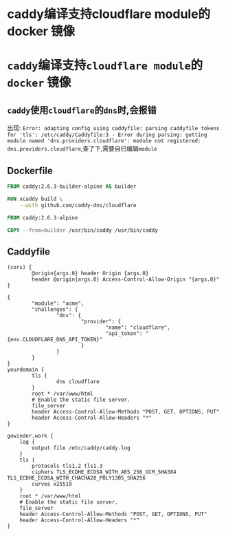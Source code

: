 # caddy编译支持cloudflare module的docker 镜像


# `caddy`编译支持`cloudflare module`的`docker` 镜像

## `caddy`使用`cloudflare`的`dns`时,会报错

出现: `Error: adapting config using caddyfile: parsing caddyfile tokens for 'tls': /etc/caddy/Caddyfile:3 - Error during parsing: getting module named 'dns.providers.cloudflare': module not registered: dns.providers.cloudflare`,查了下,需要自已编辑`module`

## Dockerfile

```dockerfile
FROM caddy:2.6.3-builder-alpine AS builder

RUN xcaddy build \
    --with github.com/caddy-dns/cloudflare

FROM caddy:2.6.3-alpine

COPY --from=builder /usr/bin/caddy /usr/bin/caddy
```

## Caddyfile

```Caddyfile
(cors) {
        @origin{args.0} header Origin {args.0}
        header @origin{args.0} Access-Control-Allow-Origin "{args.0}"
}

{
        "module": "acme",
        "challenges": {
                "dns": {
                        "provider": {
                                "name": "cloudflare",
                                "api_token": "{env.CLOUDFLARE_DNS_API_TOKEN}"
                        }
                }
        }
}
yourdomain {
        tls {
                dns cloudflare
        }
        root * /var/www/html
        # Enable the static file server.
        file_server
        header Access-Control-Allow-Methods "POST, GET, OPTIONS, PUT"
        header Access-Control-Allow-Headers "*"
}
```

```Caddyfile
gowinder.work {
    log {
        output file /etc/caddy/caddy.log
    }
    tls {
        protocols tls1.2 tls1.3
        ciphers TLS_ECDHE_ECDSA_WITH_AES_256_GCM_SHA384 TLS_ECDHE_ECDSA_WITH_CHACHA20_POLY1305_SHA256
        curves x25519
    }
    root * /var/www/html
    # Enable the static file server.
    file_server
    header Access-Control-Allow-Methods "POST, GET, OPTIONS, PUT"
    header Access-Control-Allow-Headers "*"
}
```

